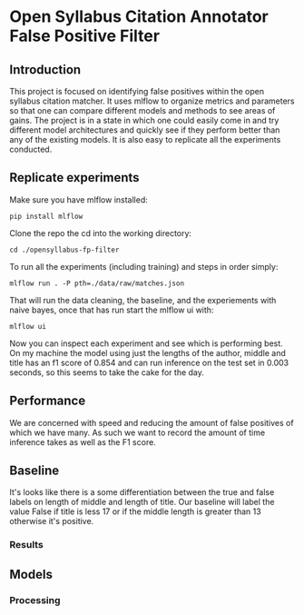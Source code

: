 # Open Syllabus Citation Annotator False Positive Filter

## Introduction
This project is focused on identifying false positives within the open syllabus citation matcher.  It uses mlflow to organize metrics and parameters so that one can compare different models and methods to see areas of gains.  The project is in a state in which one could easily come in and try different model architectures and quickly see if they perform better than any of the existing models.  It is also easy to replicate all the experiments conducted.

## Replicate experiments
Make sure you have mlflow installed:

    pip install mlflow

Clone the repo the cd into the working directory:

    cd ./opensyllabus-fp-filter 

To run all the experiments (including training) and steps in order simply:

    mlflow run . -P pth=./data/raw/matches.json

That will run the data cleaning, the baseline, and the experiements with naive bayes, once that has run start the mlflow ui with:

    mlflow ui

Now you can inspect each experiment and see which is performing best.  On my machine the model using just the lengths of the author, middle and title has an f1 score of 0.854 and can run inference on the test set in 0.003 seconds, so this seems to take the cake for the day.

## Performance
We are concerned with speed and reducing the amount of false positives of which we have many.  As such we want to record the amount of time inference takes as well as the F1 score.

## Baseline
It's looks like there is a some differentiation between the true and false labels on length of middle and length of title.
Our baseline will label the value False if title is less 17 or if the middle length is greater than 13 otherwise it's positive.

<!-- Add images and stats -->


### Results



## Models
### Processing
